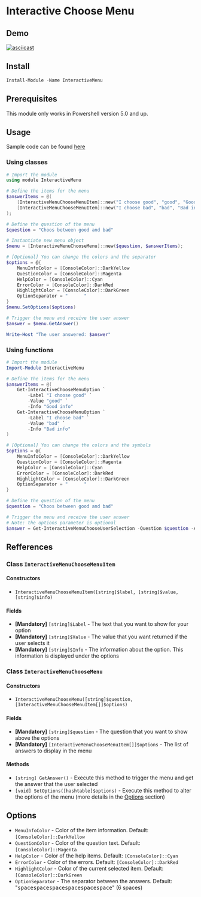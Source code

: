 # Interactive Choose Menu

## Demo

[![asciicast](https://asciinema.org/a/wdIQTAFPqnsu36RECXv8MAXrH.svg)](https://asciinema.org/a/wdIQTAFPqnsu36RECXv8MAXrH)

## Install

```powershell
Install-Module -Name InteractiveMenu
```

## Prerequisites

This module only works in Powershell version 5.0 and up.

## Usage

Sample code can be found [here](sample-choosemenu)

### Using classes

```powershell
# Import the module
using module InteractiveMenu

# Define the items for the menu
$answerItems = @(
    [InteractiveMenuChooseMenuItem]::new("I choose good", "good", "Good info"),
    [InteractiveMenuChooseMenuItem]::new("I choose bad", "bad", "Bad info")
);

# Define the question of the menu
$question = "Choos between good and bad"

# Instantiate new menu object
$menu = [InteractiveMenuChooseMenu]::new($question, $answerItems);

# [Optional] You can change the colors and the separator
$options = @{
    MenuInfoColor = [ConsoleColor]::DarkYellow
    QuestionColor = [ConsoleColor]::Magenta
    HelpColor = [ConsoleColor]::Cyan
    ErrorColor = [ConsoleColor]::DarkRed
    HighlightColor = [ConsoleColor]::DarkGreen
    OptionSeparator = "      "
}
$menu.SetOptions($options)

# Trigger the menu and receive the user answer
$answer = $menu.GetAnswer()

Write-Host "The user answered: $answer"
```

### Using functions

```powershell
# Import the module
Import-Module InteractiveMenu

# Define the items for the menu
$answerItems = @(
    Get-InteractiveChooseMenuOption `
        -Label "I choose good" `
        -Value "good" `
        -Info "Good info"
    Get-InteractiveChooseMenuOption `
        -Label "I choose bad" `
        -Value "bad" `
        -Info "Bad info"
)

# [Optional] You can change the colors and the symbols
$options = @{
    MenuInfoColor = [ConsoleColor]::DarkYellow
    QuestionColor = [ConsoleColor]::Magenta
    HelpColor = [ConsoleColor]::Cyan
    ErrorColor = [ConsoleColor]::DarkRed
    HighlightColor = [ConsoleColor]::DarkGreen
    OptionSeparator = "      "
}

# Define the question of the menu
$question = "Choos between good and bad"

# Trigger the menu and receive the user answer
# Note: the options parameter is optional
$answer = Get-InteractiveMenuChooseUserSelection -Question $question -Answers $answerItems -Options $options
```

## Refferences

### Class `InteractiveMenuChooseMenuItem`

#### Constructors
* `InteractiveMenuChooseMenuItem([string]$label, [string]$value, [string]$info)`

#### Fields
* **[Mandatory]** `[string]$Label` - The text that you want to show for your option
* **[Mandatory]** `[string]$Value` - The value that you want returned if the user selects it
* **[Mandatory]** `[string]$Info` - The information about the option. This information is displayed under the options

### Class `InteractiveMenuChooseMenu`

#### Constructors
* `InteractiveMenuChooseMenu([string]$question, [InteractiveMenuChooseMenuItem[]]$options)`

#### Fields
* **[Mandatory]** `[string]$question` - The question that you want to show above the options
* **[Mandatory]** `[InteractiveMenuChooseMenuItem[]]$options` - The list of answers to display in the menu

#### Methods
* `[string] GetAnswer()` - Execute this method to trigger the menu and get the answer that the user selected
* `[void] SetOptions([hashtable]$options)` - Execute this method to alter the options of the menu (more details in the [Options](#Options) section)

## Options
* `MenuInfoColor` - Color of the item information. Default: `[ConsoleColor]::DarkYellow`
* `QuestionColor` - Color of the question text. Default: `[ConsoleColor]::Magenta`
* `HelpColor` - Color of the help items. Default: `[ConsoleColor]::Cyan`
* `ErrorColor` - Color of the errors. Default: `[ConsoleColor]::DarkRed`
* `HighlightColor` - Color of the current selected item. Default: `[ConsoleColor]::DarkGreen`
* `OptionSeparator` - The separator between the answers. Default: "<kbd>space</kbd><kbd>space</kbd><kbd>space</kbd><kbd>space</kbd><kbd>space</kbd><kbd>space</kbd>" (6 spaces)
